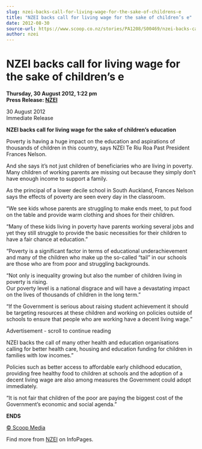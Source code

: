 ```yaml
---
slug: nzei-backs-call-for-living-wage-for-the-sake-of-childrens-e
title: "NZEI backs call for living wage for the sake of children’s e"
date: 2012-08-30
source-url: https://www.scoop.co.nz/stories/PA1208/S00469/nzei-backs-call-for-living-wage-for-the-sake-of-childrens-e.htm
author: nzei
---
```

NZEI backs call for living wage for the sake of children’s e
============================================================

**Thursday, 30 August 2012, 1:22 pm**  
**Press Release: [NZEI](https://info.scoop.co.nz/NZEI)**

30 August 2012  
Immediate Release

**NZEI backs call for living wage for the sake of children’s education**

Poverty is having a huge impact on the education and aspirations of thousands of children in this country, says NZEI Te Riu Roa Past President Frances Nelson.

And she says it’s not just children of beneficiaries who are living in poverty. Many children of working parents are missing out because they simply don’t have enough income to support a family.

As the principal of a lower decile school in South Auckland, Frances Nelson says the effects of poverty are seen every day in the classroom.

“We see kids whose parents are struggling to make ends meet, to put food on the table and provide warm clothing and shoes for their children.

“Many of these kids living in poverty have parents working several jobs and yet they still struggle to provide the basic necessities for their children to have a fair chance at education.”

“Poverty is a significant factor in terms of educational underachievement and many of the children who make up the so-called “tail” in our schools are those who are from poor and struggling backgrounds.

“Not only is inequality growing but also the number of children living in poverty is rising.  
Our poverty level is a national disgrace and will have a devastating impact on the lives of thousands of children in the long term.”

“If the Government is serious about raising student achievement it should be targeting resources at these children and working on policies outside of schools to ensure that people who are working have a decent living wage.”

Advertisement - scroll to continue reading





NZEI backs the call of many other health and education organisations calling for better health care, housing and education funding for children in families with low incomes.”

Policies such as better access to affordable early childhood education, providing free healthy food to children at schools and the adoption of a decent living wage are also among measures the Government could adopt immediately.

“It is not fair that children of the poor are paying the biggest cost of the Government’s economic and social agenda.”

**ENDS**  

[© Scoop Media](http://www.scoop.co.nz/about/terms.html)

Find more from [NZEI](https://info.scoop.co.nz/NZEI) on InfoPages.